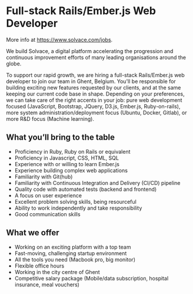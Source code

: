 # Full-stack Rails/Ember.js Web Developer

More info at https://www.solvace.com/jobs.

We build Solvace, a digital platform accelerating the progression and continuous improvement efforts of many leading organisations around the globe.

To support our rapid growth, we are hiring a full-stack Rails/Ember.js web developer to join our team in Ghent, Belgium. You'll be responsible for building exciting new features requested by our clients, and at the same keeping our current code base in shape. Depending on your preferences, we can take care of the right accents in your job: pure web development focused (JavaScript, Bootstrap, JQuery, D3.js, Ember.js, Ruby-on-rails), more system administration/deployment focus (Ubuntu, Docker, Gitlab), or more R&D focus (Machine learning).

## What you’ll bring to the table

* Proficiency in Ruby, Ruby on Rails or equivalent
* Proficiency in Javascript, CSS, HTML, SQL
* Experience with or willing to learn Ember.js
* Experience building complex web applications
* Familiarity with Git(hub)
* Familiarity with Continuous Integration and Delivery (CI/CD) pipeline
* Quality code with automated tests (backend and frontend)
* A focus on user experience
* Excellent problem solving skills, being resourceful
* Ability to work independently and take responsibility
* Good communication skills

## What we offer

* Working on an exciting platform with a top team
* Fast-moving, challenging startup environment
* All the tools you need (Macbook pro, big monitor)
* Flexible office hours
* Working in the city centre of Ghent
* Competitive salary package (Mobile/data subscription, hospital insurance, meal vouchers)
